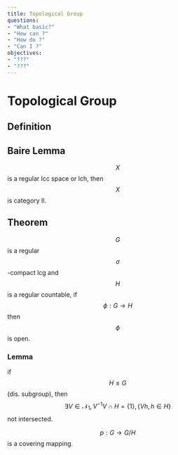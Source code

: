 ```yaml
---
title: Topological Group
questions:
- "What basic?"
- "How can ?"
- "How do ?"
- "Can I ?"
objectives:
- "???"
- "???"
---
```


# Topological Group

## Definition


## Baire Lemma
$$X$$ is a regular lcc space or lch, then $$X$$ is category II.


## Theorem
$$G$$ is a regular $$\sigma$$-compact lcg and $$H$$ is a regular countable, if $$\phi:G\to H$$ then $$\phi$$ is open.



### Lemma

if $$H\leq G$$(dis. subgroup), then $$
\exists V\in \mathscr{N}_1, V^{-1}V\cap H=\{1\}, \{Vh, h\in H\}
$$ not intersected.

$$p:G\to G/H​$$ is a covering mapping.